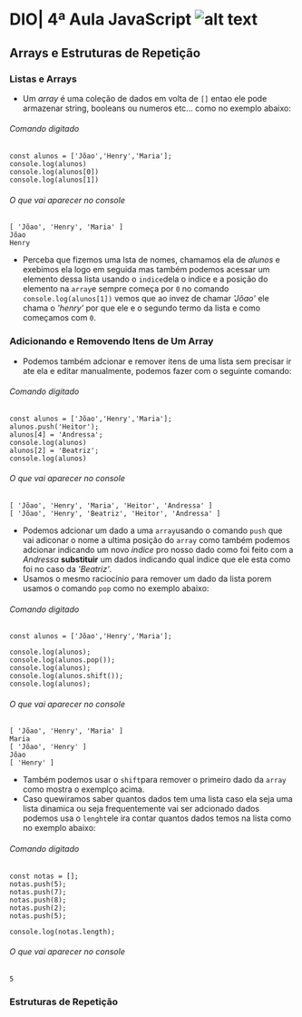 # DIO| 4ª Aula JavaScript ![alt text](https://i.imgur.com/qpcHkD3.png)
## Arrays e Estruturas de Repetição
### Listas e Arrays
- Um _array_ é uma coleção de dados em volta de `[]` entao ele pode armazenar string, booleans ou numeros etc...
como no exemplo abaixo:
###### Comando digitado
```
const alunos = ['Jõao','Henry','Maria'];
console.log(alunos)
console.log(alunos[0])
console.log(alunos[1])
```
###### O que vai aparecer no console
```
[ 'Jõao', 'Henry', 'Maria' ]
Jõao
Henry
```
- Perceba que fizemos uma lsta de nomes, chamamos ela de _alunos_ e exebimos ela logo em seguida mas também podemos acessar um elemento dessa lista usando o `indice`dela o indice e a posição do elemento na `array`e sempre começa por `0` no comando `console.log(alunos[1])` vemos que ao invez de chamar _'Jõao'_ ele chama o _'henry'_ por que ele e o segundo termo da lista e como começamos com `0`.
### Adicionando e Removendo Itens de Um Array
- Podemos também adcionar e remover itens de uma lista sem precisar ir ate ela e editar manualmente, podemos fazer com o seguinte comando:
###### Comando digitado
```
const alunos = ['Jõao','Henry','Maria'];
alunos.push('Heitor');
alunos[4] = 'Andressa';
console.log(alunos)
alunos[2] = 'Beatriz';
console.log(alunos)
```
###### O que vai aparecer no console
```
[ 'Jõao', 'Henry', 'Maria', 'Heitor', 'Andressa' ]
[ 'Jõao', 'Henry', 'Beatriz', 'Heitor', 'Andressa' ]
```
- Podemos adcionar um dado a uma `array`usando o comando `push` que vai adiconar o nome a ultima posição do `array` como também podemos adcionar indicando um novo _indice_ pro nosso dado como foi feito com a _Andressa_ **substituir** um dados indicando qual indice que ele esta como foi no caso da _'Beatriz'_.
- Usamos o mesmo raciocínio para remover um dado da lista porem usamos o comando `pop` como no exemplo abaixo:
###### Comando digitado
```
const alunos = ['Jõao','Henry','Maria'];

console.log(alunos);
console.log(alunos.pop());
console.log(alunos);
console.log(alunos.shift());
console.log(alunos);
```
###### O que vai aparecer no console
```
[ 'Jõao', 'Henry', 'Maria' ]
Maria
[ 'Jõao', 'Henry' ]
Jõao
[ 'Henry' ]
```
- Também podemos usar o `shift`para remover o primeiro dado da `array` como mostra o exemplço acima.
- Caso quewiramos saber quantos dados tem uma lista caso ela seja uma lista dinamica ou seja frequentemente vai ser adcionado dados podemos usa o `lenght`ele ira contar quantos dados temos na lista como no exemplo abaixo:
 ###### Comando digitado
```
const notas = [];
notas.push(5);
notas.push(7);
notas.push(8);
notas.push(2);
notas.push(5);

console.log(notas.length);
```
###### O que vai aparecer no console
```
5
```
### Estruturas de Repetição
